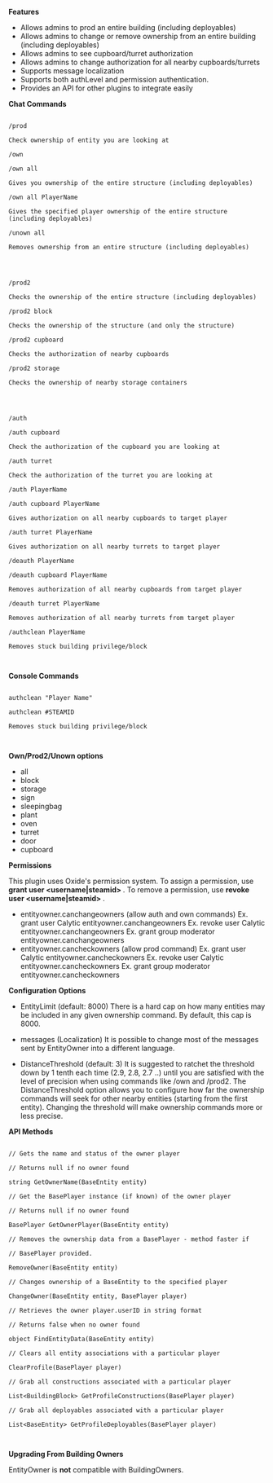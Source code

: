 **Features** 


* Allows admins to prod an entire building (including deployables)
* Allows admins to change or remove ownership from an entire building (including deployables)
* Allows admins to see cupboard/turret authorization
* Allows admins to change authorization for all nearby cupboards/turrets
* Supports message localization
* Supports both authLevel and permission authentication.
* Provides an API for other plugins to integrate easily

**Chat Commands** 

````

/prod

Check ownership of entity you are looking at

/own

/own all

Gives you ownership of the entire structure (including deployables)

/own all PlayerName

Gives the specified player ownership of the entire structure (including deployables)

/unown all

Removes ownership from an entire structure (including deployables)

 
````


````

/prod2

Checks the ownership of the entire structure (including deployables)

/prod2 block

Checks the ownership of the structure (and only the structure)

/prod2 cupboard

Checks the authorization of nearby cupboards

/prod2 storage

Checks the ownership of nearby storage containers

 
````


````

/auth

/auth cupboard

Check the authorization of the cupboard you are looking at

/auth turret

Check the authorization of the turret you are looking at

/auth PlayerName

/auth cupboard PlayerName

Gives authorization on all nearby cupboards to target player

/auth turret PlayerName

Gives authorization on all nearby turrets to target player

/deauth PlayerName

/deauth cupboard PlayerName

Removes authorization of all nearby cupboards from target player

/deauth turret PlayerName

Removes authorization of all nearby turrets from target player

/authclean PlayerName

Removes stuck building privilege/block

 
````

**Console Commands** 

````

authclean "Player Name"

authclean #STEAMID

Removes stuck building privilege/block

 
````

**Own/Prod2/Unown options** 


* all
* block
* storage
* sign
* sleepingbag
* plant
* oven
* turret
* door
* cupboard

**Permissions** 

This plugin uses Oxide's permission system. To assign a permission, use **grant user <username|steamid> <permission>** . To remove a permission, use **revoke user <username|steamid> <permission>** .


* entityowner.canchangeowners (allow auth and own commands)
Ex. grant user Calytic entityowner.canchangeowners 
Ex. revoke user Calytic entityowner.canchangeowners 
Ex. grant group moderator entityowner.canchangeowners
* entityowner.cancheckowners (allow prod command)
Ex. grant user Calytic entityowner.cancheckowners 
Ex. revoke user Calytic entityowner.cancheckowners 
Ex. grant group moderator entityowner.cancheckowners 

**Configuration Options** 


* EntityLimit (default: 8000)
There is a hard cap on how many entities may be included in any given ownership command.  By default, this cap is 8000.

* messages (Localization)
It is possible to change most of the messages sent by EntityOwner into a different language.

* DistanceThreshold (default: 3)
It is suggested to ratchet the threshold down by 1 tenth each time (2.9, 2.8, 2.7 ..) until you are satisfied with the level of precision when using commands like /own and /prod2.
The DistanceThreshold option allows you to configure how far the ownership commands will seek for other nearby entities (starting from the first entity). Changing the threshold will make ownership commands more or less precise.

**API Methods** 

````

// Gets the name and status of the owner player

// Returns null if no owner found

string GetOwnerName(BaseEntity entity)

// Get the BasePlayer instance (if known) of the owner player

// Returns null if no owner found

BasePlayer GetOwnerPlayer(BaseEntity entity)

// Removes the ownership data from a BasePlayer - method faster if

// BasePlayer provided.

RemoveOwner(BaseEntity entity)

// Changes ownership of a BaseEntity to the specified player

ChangeOwner(BaseEntity entity, BasePlayer player)

// Retrieves the owner player.userID in string format

// Returns false when no owner found

object FindEntityData(BaseEntity entity)

// Clears all entity associations with a particular player

ClearProfile(BasePlayer player)

// Grab all constructions associated with a particular player

List<BuildingBlock> GetProfileConstructions(BasePlayer player)

// Grab all deployables associated with a particular player

List<BaseEntity> GetProfileDeployables(BasePlayer player)

 
````

**Upgrading From Building Owners** 

EntityOwner is **not** compatible with BuildingOwners.